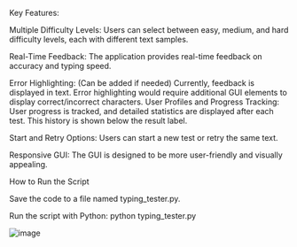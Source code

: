 Key Features:

Multiple Difficulty Levels: Users can select between easy, medium, and hard difficulty levels, each with different text samples.

Real-Time Feedback: The application provides real-time feedback on accuracy and typing speed.

Error Highlighting: (Can be added if needed) Currently, feedback is displayed in text. Error highlighting would require additional GUI elements to display correct/incorrect 
characters.
User Profiles and Progress Tracking: User progress is tracked, and detailed statistics are displayed after each test. This history is shown below the result label.

Start and Retry Options: Users can start a new test or retry the same text.

Responsive GUI: The GUI is designed to be more user-friendly and visually appealing.

How to Run the Script

Save the code to a file named typing_tester.py.

Run the script with Python: python typing_tester.py

![image](https://github.com/user-attachments/assets/3df2c9ba-0983-4000-89e1-da0b27651340)
